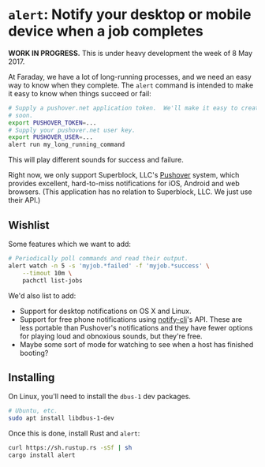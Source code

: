 # `alert`: Notify your desktop or mobile device when a job completes

**WORK IN PROGRESS.** This is under heavy development the week of 8 May 2017.

At Faraday, we have a lot of long-running processes, and we need an easy way to
know when they complete. The `alert` command is intended to make it easy to know
when things succeed or fail:

```sh
# Supply a pushover.net application token.  We'll make it easy to create these
# soon.
export PUSHOVER_TOKEN=...
# Supply your pushover.net user key.
export PUSHOVER_USER=...
alert run my_long_running_command
```

This will play different sounds for success and failure.

Right now, we only support Superblock, LLC's [Pushover][] system, which provides
excellent, hard-to-miss notifications for iOS, Android and web browsers.
(This application has no relation to Superblock, LLC. We just use their API.)

[Pushover]: https://pushover.net/

## Wishlist

Some features which we want to add:

```sh
# Periodically poll commands and read their output.
alert watch -n 5 -s 'myjob.*failed' -f 'myjob.*success' \
    --timout 10m \
    pachctl list-jobs
```

We'd also list to add:

- Support for desktop notifications on OS X and Linux.
- Support for free phone notifications using [notify-cli][]'s API.  These
  are less portable than Pushover's notifications and they have fewer options
  for playing loud and obnoxious sounds, but they're free.
- Maybe some sort of mode for watching to see when a host has finished booting?

[notify-cli]: https://github.com/mashlol/notify

## Installing

On Linux, you'll need to install the `dbus-1` dev packages.

```sh
# Ubuntu, etc.
sudo apt install libdbus-1-dev
```

Once this is done, install Rust and `alert`:

```sh
curl https://sh.rustup.rs -sSf | sh
cargo install alert
```

